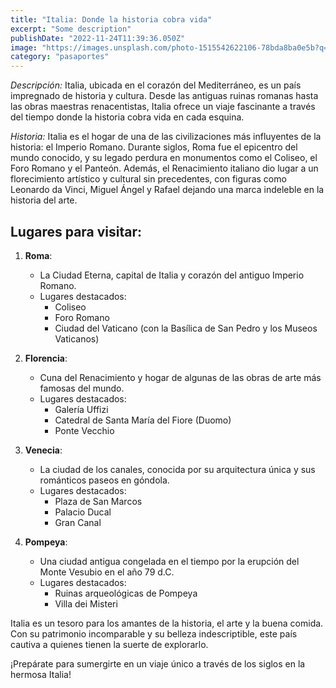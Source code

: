 ```yaml
---
title: "Italia: Donde la historia cobra vida"
excerpt: "Some description"
publishDate: "2022-11-24T11:39:36.050Z"
image: "https://images.unsplash.com/photo-1515542622106-78bda8ba0e5b?q=80&w=2070&auto=format&fit=crop&ixlib=rb-4.0.3&ixid=M3wxMjA3fDB8MHxwaG90by1wYWdlfHx8fGVufDB8fHx8fA%3D%3D"
category: "pasaportes"
---
```


*Descripción:*
Italia, ubicada en el corazón del Mediterráneo, es un país impregnado de historia y cultura. Desde las antiguas ruinas romanas hasta las obras maestras renacentistas, Italia ofrece un viaje fascinante a través del tiempo donde la historia cobra vida en cada esquina.

*Historia:*
Italia es el hogar de una de las civilizaciones más influyentes de la historia: el Imperio Romano. Durante siglos, Roma fue el epicentro del mundo conocido, y su legado perdura en monumentos como el Coliseo, el Foro Romano y el Panteón. Además, el Renacimiento italiano dio lugar a un florecimiento artístico y cultural sin precedentes, con figuras como Leonardo da Vinci, Miguel Ángel y Rafael dejando una marca indeleble en la historia del arte.

## Lugares para visitar:

1. **Roma**:
   - La Ciudad Eterna, capital de Italia y corazón del antiguo Imperio Romano.
   - Lugares destacados:
     - Coliseo
     - Foro Romano
     - Ciudad del Vaticano (con la Basílica de San Pedro y los Museos Vaticanos)

2. **Florencia**:
   - Cuna del Renacimiento y hogar de algunas de las obras de arte más famosas del mundo.
   - Lugares destacados:
     - Galería Uffizi
     - Catedral de Santa María del Fiore (Duomo)
     - Ponte Vecchio

3. **Venecia**:
   - La ciudad de los canales, conocida por su arquitectura única y sus románticos paseos en góndola.
   - Lugares destacados:
     - Plaza de San Marcos
     - Palacio Ducal
     - Gran Canal

4. **Pompeya**:
   - Una ciudad antigua congelada en el tiempo por la erupción del Monte Vesubio en el año 79 d.C.
   - Lugares destacados:
     - Ruinas arqueológicas de Pompeya
     - Villa dei Misteri

Italia es un tesoro para los amantes de la historia, el arte y la buena comida. Con su patrimonio incomparable y su belleza indescriptible, este país cautiva a quienes tienen la suerte de explorarlo.

¡Prepárate para sumergirte en un viaje único a través de los siglos en la hermosa Italia!

